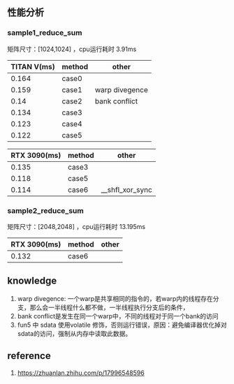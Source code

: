 

## 性能分析
### sample1_reduce_sum
矩阵尺寸：[1024,1024] ，cpu运行耗时 3.91ms

| TITAN V(ms) | method   |      other       |  
| ----------- |--------- |----------------- |
| 0.164       | case0    |                  |
| 0.159       | case1    | warp divegence   |
| 0.14        | case2    | bank conflict    |
| 0.134       | case3    |                  |
| 0.123       | case4    |                  |
| 0.122       | case5    |                  |

| RTX 3090(ms) | method   |      other       |  
| ------------ |--------- |----------------- |
| 0.135        | case3    |                  |
| 0.118        | case5    |                  |
| 0.114        | case6    | __shfl_xor_sync  |


### sample2_reduce_sum
矩阵尺寸：[2048,2048] ，cpu运行耗时 13.195ms

| RTX 3090(ms) | method   |      other       |  
| ------------ |--------- |----------------- |
| 0.132        | case6    |                  |

## knowledge
1. warp divegence: 一个warp是共享相同的指令的，若warp内的线程存在分支，那么会一半线程什么都不做，一半线程执行分支后的条件，
2. bank conflict是发生在同一个warp中，不同的线程对于同一个bank的访问
3. fun5 中 sdata 使用volatile 修饰，否则运行错误，原因：避免编译器优化掉对sdata的访问，强制从内存中读取此数据。

## reference
1. https://zhuanlan.zhihu.com/p/17996548596
